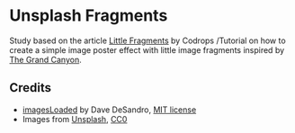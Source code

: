 # Unsplash Fragments

Study based on the article [Little Fragments](https://tympanus.net/codrops/?p=29649) by Codrops /Tutorial on how to create a simple image poster effect with little image fragments inspired by [The Grand Canyon](http://monstersareafraid.tumblr.com/post/115142712223/the-grand-canyon).

## Credits

- [imagesLoaded](http://imagesloaded.desandro.com/) by Dave DeSandro, [MIT license](http://desandro.mit-license.org/)
- Images from [Unsplash](http://unsplash.com), [CC0](http://creativecommons.org/publicdomain/zero/1.0/)
